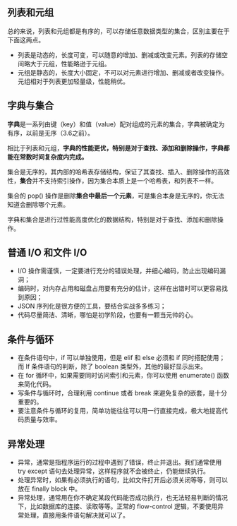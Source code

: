 ## 列表和元组
总的来说，列表和元组都是有序的，可以存储任意数据类型的集合，区别主要在于下面这两点。
* 列表是动态的，长度可变，可以随意的增加、删减或改变元素。列表的存储空间略大于元组，性能略逊于元组。
* 元组是静态的，长度大小固定，不可以对元素进行增加、删减或者改变操作。元组相对于列表更加轻量级，性能稍优。

## 字典与集合
**字典**是一系列由键（key）和值（value）配对组成的元素的集合，字典被确定为有序，以前是无序（3.6之前）。

相比于列表和元组，**字典的性能更优，特别是对于查找、添加和删除操作，字典都能在常数时间复杂度内完成。**

集合是无序的，其内部的哈希表存储结构，保证了其查找、插入、删除操作的高效性，**集合**并不支持索引操作，因为集合本质上是一个哈希表，和列表不一样。

集合的 pop() 操作是删除**集合中最后一个元素**，可是集合本身是无序的，你无法知道会删除哪个元素。

字典和集合是进行过性能高度优化的数据结构，特别是对于查找、添加和删除操作。

## 普通 I/O 和文件 I/O
* I/O 操作需谨慎，一定要进行充分的错误处理，并细心编码，防止出现编码漏洞；
* 编码时，对内存占用和磁盘占用要有充分的估计，这样在出错时可以更容易找到原因；
* JSON 序列化是很方便的工具，要结合实战多多练习；
* 代码尽量简洁、清晰，哪怕是初学阶段，也要有一颗当元帅的心。

## 条件与循环
* 在条件语句中，if 可以单独使用，但是 elif 和 else 必须和 if 同时搭配使用；而 If 条件语句的判断，除了 boolean 类型外，其他的最好显示出来。
* 在 for 循环中，如果需要同时访问索引和元素，你可以使用 enumerate() 函数来简化代码。
* 写条件与循环时，合理利用 continue 或者 break 来避免复杂的嵌套，是十分重要的。
* 要注意条件与循环的复用，简单功能往往可以用一行直接完成，极大地提高代码质量与效率。

## 异常处理
* 异常，通常是指程序运行的过程中遇到了错误，终止并退出。我们通常使用 try except 语句去处理异常，这样程序就不会被终止，仍能继续执行。
* 处理异常时，如果有必须执行的语句，比如文件打开后必须关闭等等，则可以放在 finally block 中。
* 异常处理，通常用在你不确定某段代码能否成功执行，也无法轻易判断的情况下，比如数据库的连接、读取等等。正常的 flow-control 逻辑，不要使用异常处理，直接用条件语句解决就可以了。

## 

